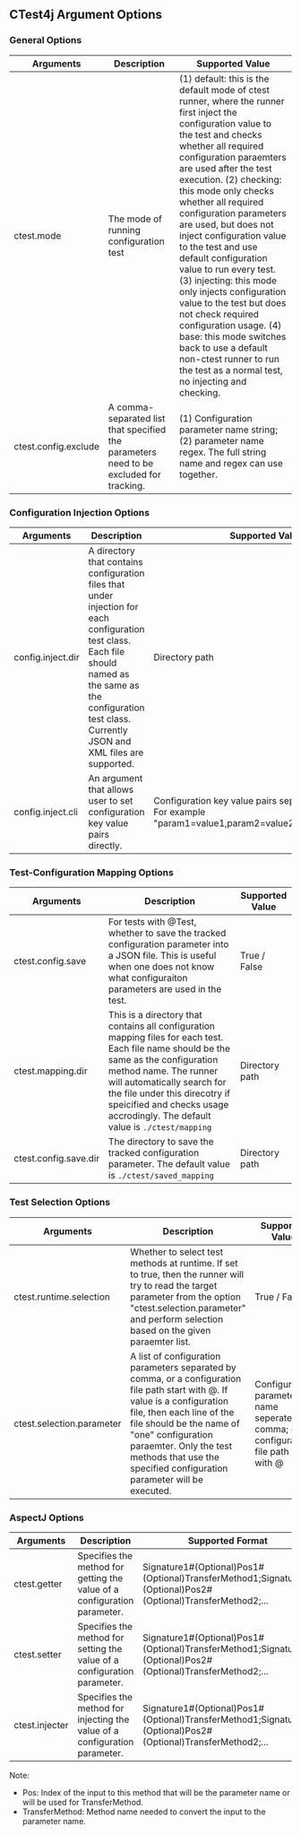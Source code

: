 ## CTest4j Argument Options

### General Options
| Arguments            | Description                                                                            | Supported Value                                                                                                                                                                                                                                                                                                                                                                                                                                                                                                                                                                                                                                                                     |
|----------------------|----------------------------------------------------------------------------------------|-------------------------------------------------------------------------------------------------------------------------------------------------------------------------------------------------------------------------------------------------------------------------------------------------------------------------------------------------------------------------------------------------------------------------------------------------------------------------------------------------------------------------------------------------------------------------------------------------------------------------------------------------------------------------------------|
| ctest.mode           | The mode of running configuration test                                                 | (1) default: this is the default mode of ctest runner, where the runner first inject the configuration value to the test and checks whether all required configuration paraemters are used after the test execution. (2) checking: this mode only checks whether all required configuration parameters are used, but does not inject configuration value to the test and use default configuration value to run every test. (3) injecting: this mode only injects configuration value to the test but does not check required configuration usage. (4) base: this mode switches back to use a default non-ctest runner to run the test as a normal test, no injecting and checking. |
| ctest.config.exclude | A comma-separated list that specified the parameters need to be excluded for tracking. | (1) Configuration parameter name string; (2) parameter name regex. The full string name and regex can use together.                                                                                                                                                                                                                                                                                                                                                                                                                                                                                                                                                                 |****

### Configuration Injection Options
| Arguments            | Description                                                                                                                                                                                                                                                                                                    | Supported Value                                                                                                                                                                                                                                                                                                                                                                                                                                                                                                                                                                                                                                                                     |
|----------------------|----------------------------------------------------------------------------------------------------------------------------------------------------------------------------------------------------------------------------------------------------------------------------------------------------------------|-------------------------------------------------------------------------------------------------------------------------------------------------------------------------------------------------------------------------------------------------------------------------------------------------------------------------------------------------------------------------------------------------------------------------------------------------------------------------------------------------------------------------------------------------------------------------------------------------------------------------------------------------------------------------------------|
| config.inject.dir    | A directory that contains configuration files that under injection for each configuration test class. Each file should named as the same as the configuration test class. Currently JSON and XML files are supported.                                                                                          | Directory path                                                                                                                                                                                                                                                                                                                                                                                                                                                                                                                                                                                                                                                                      |
| config.inject.cli    | An argument that allows user to set configuration key value pairs directly.                                                                                                                                                                                                                                    | Configuration key value pairs seperated by comma. For example "param1=value1,param2=value2,...,paramN=valueN"                                                                                                                                                                                                                                                                                                                                                                                                                                                                                                                                                                       |

### Test-Configuration Mapping Options
| Arguments            | Description                                                                                                                                                                                                                                                                                                    | Supported Value                                                                                                                                                                                                                                                                                                                                                                                                                                                                                                                                                                                                                                                                     |
|----------------------|----------------------------------------------------------------------------------------------------------------------------------------------------------------------------------------------------------------------------------------------------------------------------------------------------------------|-------------------------------------------------------------------------------------------------------------------------------------------------------------------------------------------------------------------------------------------------------------------------------------------------------------------------------------------------------------------------------------------------------------------------------------------------------------------------------------------------------------------------------------------------------------------------------------------------------------------------------------------------------------------------------------|
| ctest.config.save     | For tests with @Test, whether to save the tracked configuration parameter into a JSON file. This is useful when one does not know what configuraiton parameters are used in the test.                                                                                                                          | True / False                                                                                                                                                                                                                                                                                                                                                                                                                                                                                                                                                                                                                                                                        |
| ctest.mapping.dir   | This is a directory that contains all configuration mapping files for each test. Each file name should be the same as the configuration method name. The runner will automatically search for the file under this direcotry if speicified and checks usage accrodingly. The default value is `./ctest/mapping` | Directory path                                                                                                                                                                                                                                                                                                                                                                                                                                                                                                                                                                                                                                                                      |
| ctest.config.save.dir | The directory to save the tracked configuration parameter. The default value is `./ctest/saved_mapping`                                                                                                                                                                                                        | Directory path                                                                                                                                                                                                                                                                                                                                                                                                                                                                                                                                                                                                                                                                      |

### Test Selection Options
| Arguments            | Description                                                                                                                                                                                                                                                                                                | Supported Value                                                                            |
|----------------------|------------------------------------------------------------------------------------------------------------------------------------------------------------------------------------------------------------------------------------------------------------------------------------------------------------|--------------------------------------------------------------------------------------------|
| ctest.runtime.selection | Whether to select test methods at runtime. If set to true, then the runner will try to read the target parameter from the option "ctest.selection.parameter" and perform selection based on the given paraemter list.                                                                                      | True / False                                                                              |
| ctest.selection.parameter | A list of configuration parameters separated by comma, or a configuration file path start with @. If value is a configuration file, then each line of the file should be the name of "one" configuration paraemter. Only the test methods that use the specified configuration parameter will be executed. | Configuration parameter name seperated by comma; or a configuration file path start with @ |

### AspectJ Options 
| Arguments      | Description                                                                | Supported Format                                                                                            |
|----------------|----------------------------------------------------------------------------|-------------------------------------------------------------------------------------------------------------|
| ctest.getter   | Specifies the method for getting the value of a configuration parameter.   | Signature1#(Optional)Pos1#(Optional)TransferMethod1;Signature2#(Optional)Pos2#(Optional)TransferMethod2;... |
| ctest.setter   | Specifies the method for setting the value of a configuration parameter.   | Signature1#(Optional)Pos1#(Optional)TransferMethod1;Signature2#(Optional)Pos2#(Optional)TransferMethod2;... |
| ctest.injecter | Specifies the method for injecting the value of a configuration parameter. | Signature1#(Optional)Pos1#(Optional)TransferMethod1;Signature2#(Optional)Pos2#(Optional)TransferMethod2;... |
Note:
- Pos: Index of the input to this method that will be the parameter name or will be used for TransferMethod.
- TransferMethod: Method name needed to convert the input to the parameter name.